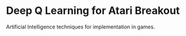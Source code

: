 # Deep Q Learning for Atari Breakout
Artificial Intelligence techniques for implementation in games. 
